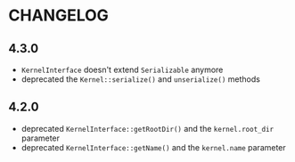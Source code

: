 CHANGELOG
=========

4.3.0
-----

 * `KernelInterface` doesn't extend `Serializable` anymore
 * deprecated the `Kernel::serialize()` and `unserialize()` methods

4.2.0
-----

 * deprecated `KernelInterface::getRootDir()` and the `kernel.root_dir` parameter
 * deprecated `KernelInterface::getName()` and the `kernel.name` parameter
